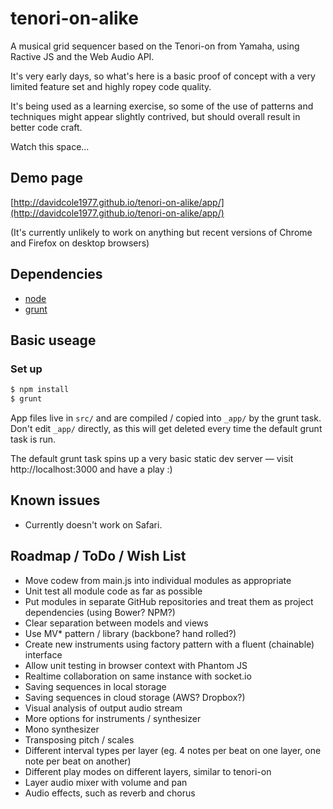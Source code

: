 # tenori-on-alike

A musical grid sequencer based on the Tenori-on from Yamaha, using Ractive JS and the Web Audio API.

It's very early days, so what's here is a basic proof of concept with a very limited feature set and highly ropey code quality.

It's being used as a learning exercise, so some of the use of patterns and techniques might appear slightly contrived, but should overall result in better code craft.

Watch this space...

## Demo page

[http://davidcole1977.github.io/tenori-on-alike/app/](http://davidcole1977.github.io/tenori-on-alike/app/)

(It's currently unlikely to work on anything but recent versions of Chrome and Firefox on desktop browsers)

## Dependencies
* [node](https://nodejs.org/)
* [grunt](http://gruntjs.com/)

## Basic useage

### Set up

```bash
$ npm install
$ grunt
```

App files live in `src/` and are compiled / copied into `_app/` by the grunt task. Don't edit `_app/` directly, as this will get deleted every time the default grunt task is run.

The default grunt task spins up a very basic static dev server — visit http://localhost:3000 and have a play :)

## Known issues

* Currently doesn't work on Safari.

## Roadmap / ToDo / Wish List

* Move codew from main.js into individual modules as appropriate
* Unit test all module code as far as possible
* Put modules in separate GitHub repositories and treat them as project dependencies (using Bower? NPM?)
* Clear separation between models and views
* Use MV* pattern / library (backbone? hand rolled?)
* Create new instruments using factory pattern with a fluent (chainable) interface
* Allow unit testing in browser context with Phantom JS
* Realtime collaboration on same instance with socket.io
* Saving sequences in local storage
* Saving sequences in cloud storage (AWS? Dropbox?)
* Visual analysis of output audio stream
* More options for instruments / synthesizer
* Mono synthesizer
* Transposing pitch / scales
* Different interval types per layer (eg. 4 notes per beat on one layer, one note per beat on another)
* Different play modes on different layers, similar to tenori-on
* Layer audio mixer with volume and pan
* Audio effects, such as reverb and chorus
